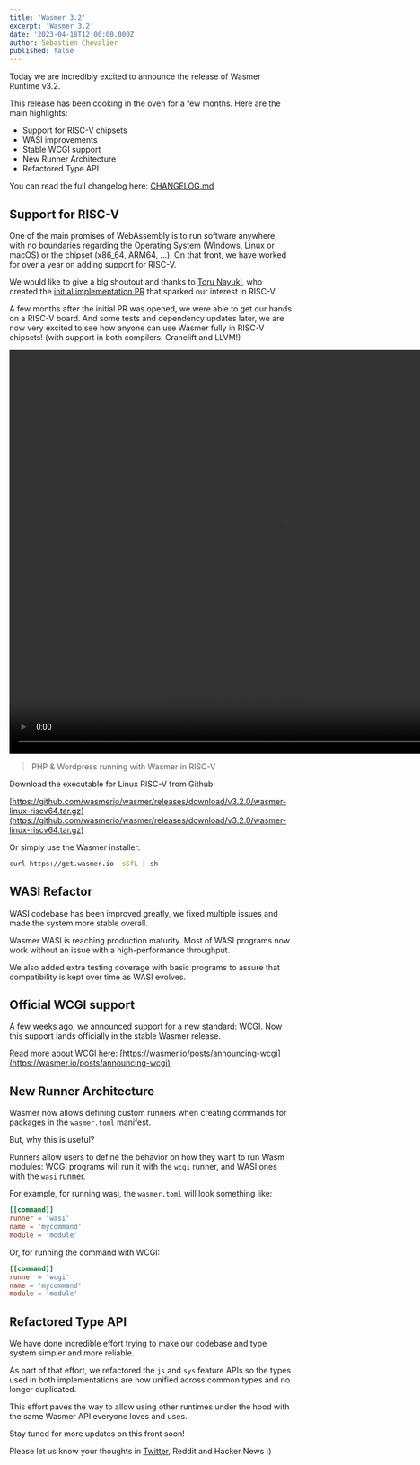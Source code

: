 ```yaml
---
title: 'Wasmer 3.2'
excerpt: 'Wasmer 3.2'
date: '2023-04-18T12:00:00.000Z'
author: Sébastien Chevalier
published: false
---
```


Today we are incredibly excited to announce the release of Wasmer Runtime v3.2.

This release has been cooking in the oven for a few months. Here are the main highlights:

- Support for RISC-V chipsets
- WASI improvements
- Stable WCGI support
- New Runner Architecture
- Refactored Type API

You can read the full changelog here: [CHANGELOG.md](https://github.com/wasmerio/wasmer/blob/master/CHANGELOG.md#320---18042023)

## Support for RISC-V

One of the main promises of WebAssembly is to run software anywhere, with no boundaries regarding the Operating System (Windows, Linux or macOS) or the chipset (x86_64, ARM64, …). On that front, we have worked for over a year on adding support for RISC-V.

We would like to give a big shoutout and thanks to [Toru Nayuki](https://github.com/tnayuki), who created the [initial implementation PR](https://github.com/wasmerio/wasmer/pull/2800) that sparked our interest in RISC-V.

A few months after the initial PR was opened, we were able to get our hands on a RISC-V board. And some tests and dependency updates later, we are now very excited to see how anyone can use Wasmer fully in RISC-V chipsets! (with support in both compilers: Cranelift and LLVM!)

<video width="960" height="720" controls preload="auto" autoplay loop muted>
  <source src="/images/blog/wordpress-on-riscv.mp4" type="video/mp4">
</video>

> PHP & Wordpress running with Wasmer in RISC-V

Download the executable for Linux RISC-V from Github:

[https://github.com/wasmerio/wasmer/releases/download/v3.2.0/wasmer-linux-riscv64.tar.gz](https://github.com/wasmerio/wasmer/releases/download/v3.2.0/wasmer-linux-riscv64.tar.gz)

Or simply use the Wasmer installer:

```bash
curl https://get.wasmer.io -sSfL | sh
```

## WASI Refactor

WASI codebase has been improved greatly, we fixed multiple issues and made the system more stable overall.

Wasmer WASI is reaching production maturity. Most of WASI programs now work without an issue with a high-performance throughput.

We also added extra testing coverage with basic programs to assure that compatibility is kept over time as WASI evolves.

## Official WCGI support

A few weeks ago, we announced support for a new standard: WCGI. Now this support lands officially in the stable Wasmer release.

Read more about WCGI here: [https://wasmer.io/posts/announcing-wcgi](https://wasmer.io/posts/announcing-wcgi)

## New Runner Architecture

Wasmer now allows defining custom runners when creating commands for packages in the `wasmer.toml` manifest.

But, why this is useful?

Runners allow users to define the behavior on how they want to run Wasm modules: WCGI programs will run it with the `wcgi` runner, and WASI ones with the `wasi` runner.

For example, for running wasi, the `wasmer.toml` will look something like:

```toml
[[command]]
runner = 'wasi'
name = 'mycommand'
module = 'module'
```

Or, for running the command with WCGI:

```toml
[[command]]
runner = 'wcgi'
name = 'mycommand'
module = 'module'
```

## Refactored Type API

We have done incredible effort trying to make our codebase and type system simpler and more reliable.

As part of that effort, we refactored the `js` and `sys` feature APIs so the types used in both implementations are now unified across common types and no longer duplicated.

This effort paves the way to allow using other runtimes under the hood with the same Wasmer API everyone loves and uses.

Stay tuned for more updates on this front soon!

Please let us know your thoughts in [Twitter](https://twitter.com/wasmerio), Reddit and Hacker News :)
